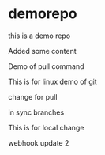 # demorepo
this is a demo repo

Added some content

Demo of pull command

This is for linux demo of git

change for pull

in sync branches

This is for local change

webhook update 2

